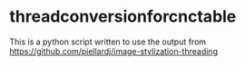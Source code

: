 # threadconversionforcnctable
This is a python script written to use the output from https://github.com/piellardj/image-stylization-threading
